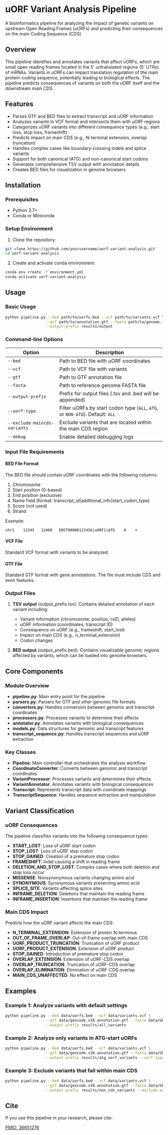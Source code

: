 # uORF Variant Analysis Pipeline

A bioinformatics pipeline for analyzing the impact of genetic variants on upstream Open Reading Frames (uORFs) and predicting their consequences on the main Coding Sequence (CDS).

## Overview

This pipeline identifies and annotates variants that affect uORFs, which are small open reading frames located in the 5' untranslated regions (5' UTRs) of mRNAs. Variants in uORFs can impact translation regulation of the main protein-coding sequence, potentially leading to biological effects. The pipeline predicts consequences of variants on both the uORF itself and the downstream main CDS.

## Features

- Parses GTF and BED files to extract transcript and uORF information
- Analyzes variants in VCF format and intersects them with uORF regions
- Categorizes uORF variants into different consequence types (e.g., start loss, stop loss, frameshift)
- Predicts impact on main CDS (e.g., N-terminal extension, overlap truncation)
- Handles complex cases like boundary-crossing indels and splice variants
- Support for both canonical (ATG) and non-canonical start codons
- Generates comprehensive TSV output with annotation details
- Creates BED files for visualization in genome browsers

## Installation

### Prerequisites

- Python 3.7+
- Conda or Miniconda

### Setup Environment

1. Clone the repository:
```bash
git clone https://github.com/yourusername/uorf-variant-analysis.git
cd uorf-variant-analysis
```

2. Create and activate conda environment:
```bash
conda env create -f environment.yml
conda activate uorf-variant-analysis
```

## Usage

### Basic Usage

```bash
python pipeline.py --bed path/to/uorfs.bed --vcf path/to/variants.vcf \
                  --gtf path/to/annotation.gtf --fasta path/to/genome.fa \
                  --output-prefix results/output
```

### Command-line Options

| Option | Description |
|--------|-------------|
| `--bed` | Path to BED file with uORF coordinates |
| `--vcf` | Path to VCF file with variants |
| `--gtf` | Path to GTF annotation file |
| `--fasta` | Path to reference genome FASTA file |
| `--output-prefix` | Prefix for output files (.tsv and .bed will be appended) |
| `--uorf-type` | Filter uORFs by start codon type (`ALL`, `ATG`, or `NON-ATG`). Default: `ALL` |
| `--exclude-maincds-variants` | Exclude variants that are located within the main CDS region |
| `--debug` | Enable detailed debugging logs |

### Input File Requirements

#### BED File Format
The BED file should contain uORF coordinates with the following columns:
1. Chromosome
2. Start position (0-based)
3. End position (exclusive)
4. Name field (format: transcript_id|additional_info|start_codon_type)
5. Score (not used)
6. Strand

Example:
```
chr1    12345   12400   ENST00000123456|uORF1|ATG    0    +
```

#### VCF File
Standard VCF format with variants to be analyzed.

#### GTF File
Standard GTF format with gene annotations. The file must include CDS and exon features.

### Output Files

1. **TSV output** (output_prefix.tsv): Contains detailed annotation of each variant including:
   - Variant information (chromosome, position, rsID, alleles)
   - uORF information (coordinates, transcript ID)
   - Consequence on uORF (e.g., frameshift, start_lost)
   - Impact on main CDS (e.g., n_terminal_extension)
   - Codon changes

2. **BED output** (output_prefix.bed): Contains visualizable genomic regions affected by variants, which can be loaded into genome browsers.

## Core Components

### Module Overview

- **pipeline.py**: Main entry point for the pipeline
- **parsers.py**: Parsers for GTF and other genomic file formats
- **converters.py**: Handles conversion between genomic and transcript coordinates
- **processors.py**: Processes variants to determine their effects
- **annotator.py**: Annotates variants with biological consequences
- **models.py**: Data structures for genomic and transcript features
- **transcript_sequence.py**: Handles transcript sequences and uORF extraction

### Key Classes

- **Pipeline**: Main controller that orchestrates the analysis workflow
- **CoordinateConverter**: Converts between genomic and transcript coordinates
- **VariantProcessor**: Processes variants and determines their effects
- **VariantAnnotator**: Annotates variants with biological consequences
- **Transcript**: Represents transcript data with coordinate mappings
- **TranscriptSequence**: Handles sequence extraction and manipulation

## Variant Classification

### uORF Consequences

The pipeline classifies variants into the following consequence types:

- **START_LOST**: Loss of uORF start codon
- **STOP_LOST**: Loss of uORF stop codon
- **STOP_GAINED**: Creation of a premature stop codon
- **FRAMESHIFT**: Indel causing a shift in reading frame
- **DELETION_AND_STOP_LOST**: Complex cases where both deletion and stop loss occur
- **MISSENSE**: Nonsynonymous variants changing amino acid
- **SYNONYMOUS**: Synonymous variants preserving amino acid
- **SPLICE_SITE**: Variants affecting splice sites
- **INFRAME_DELETION**: Deletions that maintain the reading frame
- **INFRAME_INSERTION**: Insertions that maintain the reading frame

### Main CDS Impact

Predicts how the uORF variant affects the main CDS:

- **N_TERMINAL_EXTENSION**: Extension of protein N-terminus
- **OUT_OF_FRAME_OVERLAP**: Out-of-frame overlap with main CDS
- **UORF_PRODUCT_TRUNCATION**: Truncation of uORF product
- **UORF_PRODUCT_EXTENSION**: Extension of uORF product
- **STOP_GAINED**: Introduction of premature stop codon
- **OVERLAP_EXTENSION**: Extension of uORF-CDS overlap
- **OVERLAP_TRUNCATION**: Truncation of uORF-CDS overlap
- **OVERLAP_ELIMINATION**: Elimination of uORF-CDS overlap
- **MAIN_CDS_UNAFFECTED**: No effect on main CDS

## Examples

### Example 1: Analyze variants with default settings

```bash
python pipeline.py --bed data/uorfs.bed --vcf data/variants.vcf \
                  --gtf data/gencode.v38.annotation.gtf --fasta data/GRCh38.p13.genome.fa \
                  --output-prefix results/all_variants
```

### Example 2: Analyze only variants in ATG-start uORFs

```bash
python pipeline.py --bed data/uorfs.bed --vcf data/variants.vcf \
                  --gtf data/gencode.v38.annotation.gtf --fasta data/GRCh38.p13.genome.fa \
                  --output-prefix results/atg_uorf_variants --uorf-type ATG
```

### Example 3: Exclude variants that fall within main CDS

```bash
python pipeline.py --bed data/uorfs.bed --vcf data/variants.vcf \
                  --gtf data/gencode.v38.annotation.gtf --fasta data/GRCh38.p13.genome.fa \
                  --output-prefix results/non_cds_variants --exclude-maincds-variants
```

## Cite

If you use this pipeline in your research, please cite:

[PMID: 36651276](https://pubmed.ncbi.nlm.nih.gov/36651276/)
